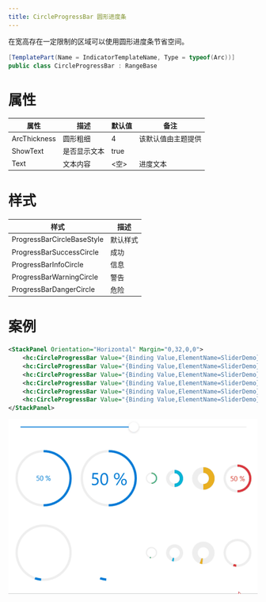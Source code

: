 ```yaml
---
title: CircleProgressBar 圆形进度条
---
```


在宽高存在一定限制的区域可以使用圆形进度条节省空间。

```cs
[TemplatePart(Name = IndicatorTemplateName, Type = typeof(Arc))]
public class CircleProgressBar : RangeBase
```

# 属性

|属性|描述|默认值|备注|
|-|-|-|-|
|ArcThickness|圆形粗细|4|该默认值由主题提供|
|ShowText|是否显示文本|true||
|Text|文本内容|<空>|进度文本|

# 样式

|样式|描述|
|-|-|
|ProgressBarCircleBaseStyle|默认样式|
|ProgressBarSuccessCircle|成功|
|ProgressBarInfoCircle|信息|
|ProgressBarWarningCircle|警告|
|ProgressBarDangerCircle|危险|

# 案例

```xml
<StackPanel Orientation="Horizontal" Margin="0,32,0,0">
    <hc:CircleProgressBar Value="{Binding Value,ElementName=SliderDemo}"/>
    <hc:CircleProgressBar Value="{Binding Value,ElementName=SliderDemo}" FontSize="30" Margin="16,0,0,0"/>
    <hc:CircleProgressBar Value="{Binding Value,ElementName=SliderDemo}" Margin="16,0,0,0" ShowText="False" Width="20" Height="20" ArcThickness="2" Style="{StaticResource ProgressBarSuccessCircle}"/>
    <hc:CircleProgressBar Value="{Binding Value,ElementName=SliderDemo}" Margin="16,0,0,0" ShowText="False" Width="30" Height="30" ArcThickness="6" Style="{StaticResource ProgressBarInfoCircle}"/>
    <hc:CircleProgressBar Value="{Binding Value,ElementName=SliderDemo}" Margin="16,0,0,0" ShowText="False" Width="40" Height="40" ArcThickness="10" Style="{StaticResource ProgressBarWarningCircle}"/>
    <hc:CircleProgressBar Value="{Binding Value,ElementName=SliderDemo}" Margin="16,0,0,0" Width="50" Height="50" Style="{StaticResource ProgressBarDangerCircle}"/>
</StackPanel>
```

![CircleProgressBar](https://raw.githubusercontent.com/HandyOrg/HandyOrgResource/master/HandyControl/Resources/CircleProgressBar.gif)